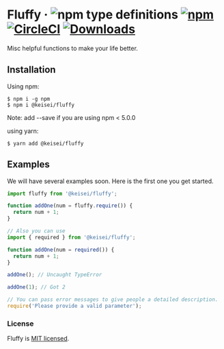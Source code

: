 # Fluffy &middot; ![npm type definitions](https://img.shields.io/npm/types/@keisei/fluffy) [![npm](https://img.shields.io/npm/v/@keisei/fluffy.svg)](https://www.npmjs.com/package/@keisei/fluffy) [![CircleCI](https://circleci.com/gh/keisei77/fluffy.svg?style=shield)](https://circleci.com/gh/keisei77/fluffy) [![Downloads](https://badgen.net/npm/dm/@keisei/fluffy)](https://www.npmjs.com/package/@keisei/fluffy)

Misc helpful functions to make your life better.

## Installation

Using npm:

```shell
$ npm i -g npm
$ npm i @keisei/fluffy
```

Note: add --save if you are using npm < 5.0.0

using yarn:

```shell
$ yarn add @keisei/fluffy
```

## Examples

We will have several examples soon. Here is the first one you get started.

```javascript
import fluffy from '@keisei/fluffy';

function addOne(num = fluffy.require()) {
  return num + 1;
}

// Also you can use
import { required } from '@keisei/fluffy';

function addOne(num = required()) {
  return num + 1;
}

addOne(); // Uncaught TypeError

addOne(1); // Got 2

// You can pass error messages to give people a detailed description.
require('Please provide a valid parameter');
```

### License

Fluffy is [MIT licensed](./LICENSE).
